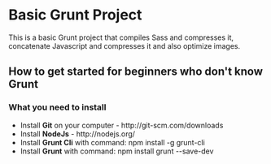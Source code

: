 # Basic Grunt Project
This is a basic Grunt project that compiles Sass and compresses it, concatenate Javascript and compresses it and also optimize images.

<h2>How to get started for beginners who don't know Grunt</h2>

<h3>What you need to install</h3>
<ul>
<li>Install <strong>Git</strong> on your computer - http://git-scm.com/downloads</li>
<li>Install <strong>NodeJs</strong> - http://nodejs.org/</li>
<li>Install <strong>Grunt Cli</strong> with command: npm install -g grunt-cli</li>
<li>Install <strong>Grunt</strong> with command: npm install grunt --save-dev</li>
</ul>
